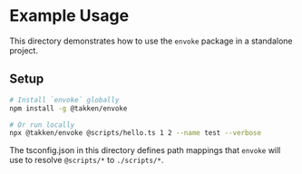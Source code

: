 # Example Usage

This directory demonstrates how to use the `envoke` package in a standalone project.

## Setup

```bash
# Install `envoke` globally
npm install -g @takken/envoke

# Or run locally
npx @takken/envoke @scripts/hello.ts 1 2 --name test --verbose
```

The tsconfig.json in this directory defines path mappings that `envoke` will use to resolve `@scripts/*` to `./scripts/*`.
